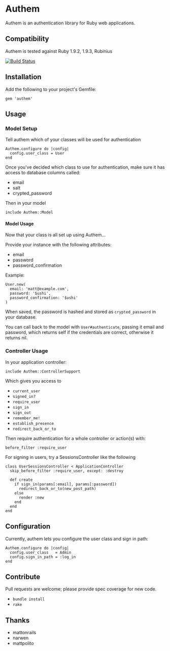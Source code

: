 # Authem

Authem is an authentication library for Ruby web applications.

## Compatibility

Authem is tested against Ruby 1.9.2, 1.9.3, Rubinius

[![Build Status](https://secure.travis-ci.org/paulelliott/authem.png)](http://travis-ci.org/paulelliott/authem)

## Installation

Add the following to your project's Gemfile:

    gem 'authem'

## Usage

### Model Setup

Tell authem which of your classes will be used for authentication

    Authem.configure do |config|
      config.user_class = User
    end

Once you've decided which class to use for authentication, make sure it has
access to database columns called:

* email
* salt
* crypted\_password

Then in your model

    include Authem::Model

#### Model Usage

Now that your class is all set up using Authem...

Provide your instance with the following attributes:

* email
* password
* password\_confirmation

Example:

    User.new(
      email: 'matt@example.com',
      password: '$ushi',
      password_confirmation: '$ushi'
    )

When saved, the password is hashed and stored as `crypted_password` in your
database.

You can call back to the model with `User#authenticate`, passing it email and
password, which returns self if the credentials are correct, otherwise
it returns nil.

### Controller Usage

In your application controller:

    include Authem::ControllerSupport

Which gives you access to

* `current_user`
* `signed_in?`
* `require_user`
* `sign_in`
* `sign_out`
* `remember_me!`
* `establish_presence`
* `redirect_back_or_to`

Then require authentication for a whole controller or action(s) with:

    before_filter :require_user

For signing in users, try a SessionsController like the following

    class UserSessionsController < ApplicationController
      skip_before_filter :require_user, except: :destroy

      def create
        if sign_in(params[:email], params[:password])
          redirect_back_or_to(new_post_path)
        else
          render :new
        end
      end
    end

## Configuration

Currently, authem lets you configure the user class and sign in path:

    Authem.configure do |config|
      config.user_class   = Admin
      config.sign_in_path = :log_in
    end

## Contribute

Pull requests are welcome; please provide spec coverage for new code.

* `bundle install`
* `rake`

## Thanks

* mattonrails
* narwen
* mattpolito
